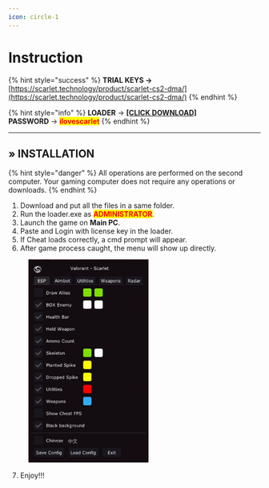 ```yaml
---
icon: circle-1
---
```


# Instruction

{% hint style="success" %}
**TRIAL KEYS ->** [https://scarlet.technology/product/scarlet-cs2-dma/](https://scarlet.technology/product/scarlet-cs2-dma/)
{% endhint %}

{% hint style="info" %}
**LOADER** -> [**\[CLICK DOWNLOAD\]**](https://alist.scarlet.technology/Software)\
**PASSWORD** -> <mark style="color:red;">**ilovescarlet**</mark>
{% endhint %}

***

## » INSTALLATION

{% hint style="danger" %}
All operations are performed on the second computer. Your gaming computer does not require any operations or downloads.
{% endhint %}

1. Download and put all the files in a same folder.
2. Run the loader.exe as <mark style="color:red;">**ADMINISTRATOR**</mark>.
3. Launch the game on **Main PC**.
4. Paste and Login with license key in the loader.
5. If Cheat loads correctly, a cmd prompt will appear.
6. After game process caught, the menu will show up directly.

<figure><img src="../../.gitbook/assets/image (47).png" alt="" width="240"><figcaption></figcaption></figure>

7. Enjoy!!!

